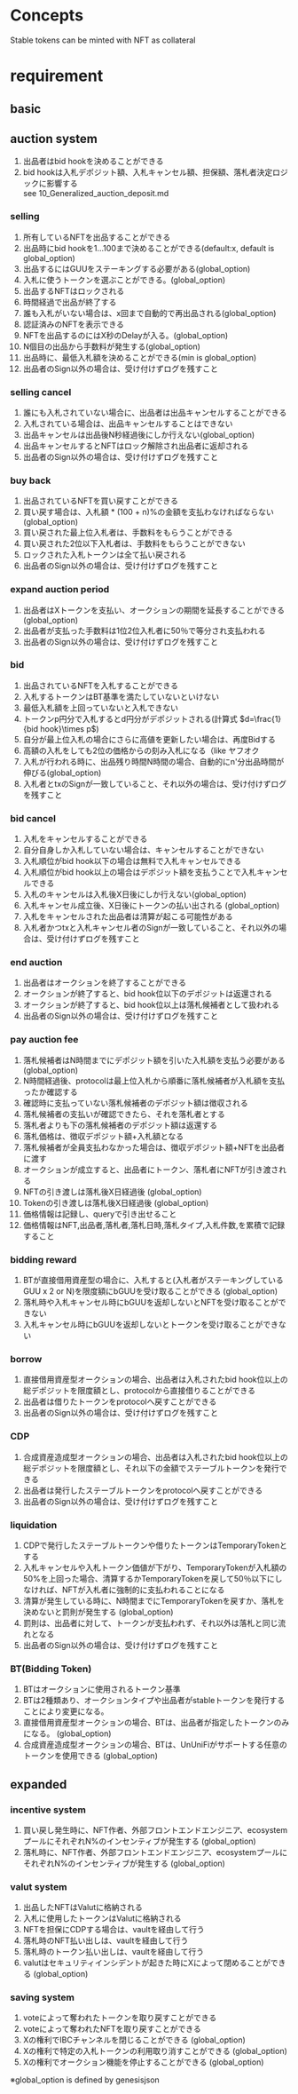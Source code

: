 # Concepts
Stable tokens can be minted with NFT as collateral

# requirement

## basic

## auction system
1. 出品者はbid hookを決めることができる
1. bid hookは入札デポジット額、入札キャンセル額、担保額、落札者決定ロジックに影響する  
  see 10_Generalized_auction_deposit.md

### selling 
1. 所有しているNFTを出品することができる
1. 出品時にbid hookを1...100まで決めることができる(default:x, default is global_option)
1. 出品するにはGUUをステーキングする必要がある(global_option)
1. 入札に使うトークンを選ぶことができる。(global_option)
1. 出品するNFTはロックされる
1. 時間経過で出品が終了する
1. 誰も入札がいない場合は、x回まで自動的で再出品される(global_option)
1. 認証済みのNFTを表示できる
1. NFTを出品するのにはX秒のDelayが入る。(global_option)
1. N個目の出品から手数料が発生する(global_option)
1. 出品時に、最低入札額を決めることができる(min is global_option)
1. 出品者のSign以外の場合は、受け付けずログを残すこと

### selling cancel
1. 誰にも入札されていない場合に、出品者は出品キャンセルすることができる
1. 入札されている場合は、出品キャンセルすることはできない
1. 出品キャンセルは出品後N秒経過後にしか行えない(global_option)
1. 出品キャンセルするとNFTはロック解除され出品者に返却される
1. 出品者のSign以外の場合は、受け付けずログを残すこと

### buy back
1. 出品されているNFTを買い戻すことができる
1. 買い戻す場合は、入札額 * (100 + n)%の金額を支払わなければならない(global_option)
1. 買い戻された最上位入札者は、手数料をもらうことができる
1. 買い戻された2位以下入札者は、手数料をもらうことができない
1. ロックされた入札トークンは全て払い戻される
1. 出品者のSign以外の場合は、受け付けずログを残すこと

### expand auction period
1. 出品者はXトークンを支払い、オークションの期間を延長することができる(global_option)
1. 出品者が支払った手数料は1位2位入札者に50％で等分され支払われる
1. 出品者のSign以外の場合は、受け付けずログを残すこと

### bid
1. 出品されているNFTを入札することができる
1. 入札するトークンはBT基準を満たしていないといけない
1. 最低入札額を上回っていないと入札できない
1. トークンp円分で入札するとd円分がデポジットされる(計算式 $d=\frac{1}{bid hook}\times p$)
1. 自分が最上位入札の場合にさらに高値を更新したい場合は、再度Bidする
1. 高額の入札をしても2位の価格からの刻み入札になる（like ヤフオク
1. 入札が行われる時に、出品残り時間N時間の場合、自動的にn'分出品時間が伸びる(global_option)
1. 入札者とtxのSignが一致していること、それ以外の場合は、受け付けずログを残すこと

### bid cancel
1. 入札をキャンセルすることができる
1. 自分自身しか入札していない場合は、キャンセルすることができない
1. 入札順位がbid hook以下の場合は無料で入札キャンセルできる
1. 入札順位がbid hook以上の場合はデポジット額を支払うことで入札キャンセルできる
1. 入札のキャンセルは入札後X日後にしか行えない(global_option)
1. 入札キャンセル成立後、X日後にトークンの払い出される (global_option)
1. 入札をキャンセルされた出品者は清算が起こる可能性がある
1. 入札者かつtxと入札キャンセル者のSignが一致していること、それ以外の場合は、受け付けずログを残すこと

### end auction
1. 出品者はオークションを終了することができる
1. オークションが終了すると、bid hook位以下のデポジットは返還される
1. オークションが終了すると、bid hook位以上は落札候補者として扱われる
1. 出品者のSign以外の場合は、受け付けずログを残すこと
### pay auction fee
1. 落札候補者はN時間までにデポジット額を引いた入札額を支払う必要がある (global_option)
1. N時間経過後、protocolは最上位入札から順番に落札候補者が入札額を支払ったか確認する
1. 確認時に支払っていない落札候補者のデポジット額は徴収される
1. 落札候補者の支払いが確認できたら、それを落札者とする
1. 落札者よりも下の落札候補者のデポジット額は返還する
1. 落札価格は、徴収デポジット額+入札額となる
1. 落札候補者が全員支払わなかった場合は、徴収デポジット額+NFTを出品者に渡す
1. オークションが成立すると、出品者にトークン、落札者にNFTが引き渡される
1. NFTの引き渡しは落札後X日経過後 (global_option)
1. Tokenの引き渡しは落札後X日経過後 (global_option)
1. 価格情報は記録し、queryで引き出せること
1. 価格情報はNFT,出品者,落札者,落札日時,落札タイプ,入札件数,を累積で記録すること

### bidding reward
1. BTが直接借用資産型の場合に、入札すると(入札者がステーキングしているGUU x 2 or N)を限度額にbGUUを受け取ることができる (global_option)
1. 落札時や入札キャンセル時にbGUUを返却しないとNFTを受け取ることができない
1. 入札キャンセル時にbGUUを返却しないとトークンを受け取ることができない

### borrow
1. 直接借用資産型オークションの場合、出品者は入札されたbid hook位以上の総デポジットを限度額とし、protocolから直接借りることができる
1. 出品者は借りたトークンをprotocolへ戻すことができる
1. 出品者のSign以外の場合は、受け付けずログを残すこと

### CDP
1. 合成資産造成型オークションの場合、出品者は入札されたbid hook位以上の総デポジットを限度額とし、それ以下の金額でステーブルトークンを発行できる
1. 出品者は発行したステーブルトークンをprotocolへ戻すことができる
1. 出品者のSign以外の場合は、受け付けずログを残すこと

### liquidation
1. CDPで発行したステーブルトークンや借りたトークンはTemporaryTokenとする
1. 入札キャンセルや入札トークン価値が下がり、TemporaryTokenが入札額の50%を上回った場合、清算するかTemporaryTokenを戻して50％以下にしなければ、NFTが入札者に強制的に支払われることになる
1. 清算が発生している時に、N時間までにTemporaryTokenを戻すか、落札を決めないと罰則が発生する (global_option)
1. 罰則は、出品者に対して、トークンが支払われず、それ以外は落札と同じ流れとなる
1. 出品者のSign以外の場合は、受け付けずログを残すこと

### BT(Bidding Token)
1. BTはオークションに使用されるトークン基準
1. BTは2種類あり、オークションタイプや出品者がstableトークンを発行することにより変更になる。
1. 直接借用資産型オークションの場合、BTは、出品者が指定したトークンのみになる。 (global_option)
1. 合成資産造成型オークションの場合、BTは、UnUniFiがサポートする任意のトークンを使用できる (global_option)


## expanded

### incentive system
1. 買い戻し発生時に、NFT作者、外部フロントエンドエンジニア、ecosystemプールにそれぞれN%のインセンティブが発生する (global_option)
1. 落札時に、NFT作者、外部フロントエンドエンジニア、ecosystemプールにそれぞれN%のインセンティブが発生する (global_option)

### valut system
1. 出品したNFTはValutに格納される
1. 入札に使用したトークンはValutに格納される
1. NFTを担保にCDPする場合は、vaultを経由して行う
1. 落札時のNFT払い出しは、vaultを経由して行う
1. 落札時のトークン払い出しは、vaultを経由して行う
1. valutはセキュリティインシデントが起きた時にXによって閉めることができる (global_option)

### saving system
1. voteによって奪われたトークンを取り戻すことができる
1. voteによって奪われたNFTを取り戻すことができる
1. Xの権利でIBCチャンネルを閉じることができる (global_option)
1. Xの権利で特定の入札トークンの利用取り消すことができる (global_option)
1. Xの権利でオークション機能を停止することができる (global_option)


※global_option is defined by genesisjson 